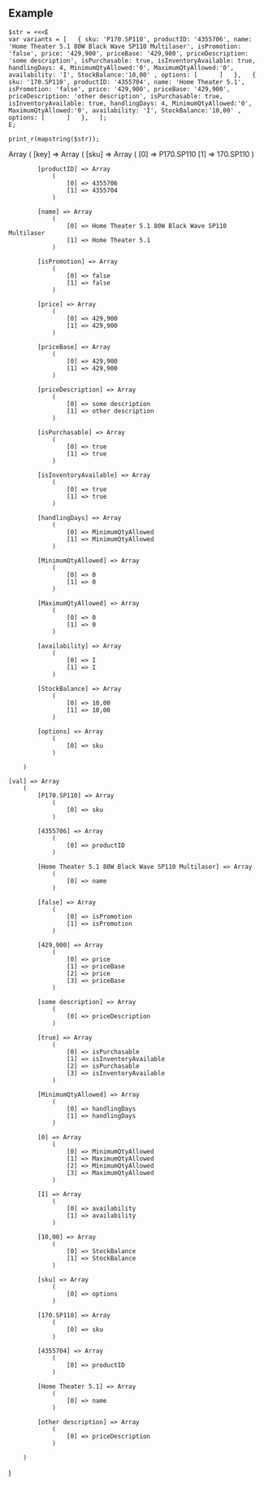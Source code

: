 
Example
-------

	$str = <<<E
	var variants = [   { sku: 'P170.SP110', productID: '4355706', name: 'Home Theater 5.1 80W Black Wave SP110 Multilaser', isPromotion: 'false', price: '429,900', priceBase: '429,900', priceDescription: 'some description', isPurchasable: true, isInventoryAvailable: true, handlingDays: 4, MinimumQtyAllowed:'0', MaximumQtyAllowed:'0', availability: 'I', StockBalance:'10,00' , options: [      ]   },   { sku: '170.SP110', productID: '4355704', name: 'Home Theater 5.1', isPromotion: 'false', price: '429,900', priceBase: '429,900', priceDescription: 'other description', isPurchasable: true, isInventoryAvailable: true, handlingDays: 4, MinimumQtyAllowed:'0', MaximumQtyAllowed:'0', availability: 'I', StockBalance:'10,00' , options: [      ]   },   ];
	E;

	print_r(mapstring($str));

Array
(
    [key] => Array
        (
            [sku] => Array
                (
                    [0] => P170.SP110
                    [1] => 170.SP110
                )

            [productID] => Array
                (
                    [0] => 4355706
                    [1] => 4355704
                )

            [name] => Array
                (
                    [0] => Home Theater 5.1 80W Black Wave SP110 Multilaser
                    [1] => Home Theater 5.1
                )

            [isPromotion] => Array
                (
                    [0] => false
                    [1] => false
                )

            [price] => Array
                (
                    [0] => 429,900
                    [1] => 429,900
                )

            [priceBase] => Array
                (
                    [0] => 429,900
                    [1] => 429,900
                )

            [priceDescription] => Array
                (
                    [0] => some description
                    [1] => other description
                )

            [isPurchasable] => Array
                (
                    [0] => true
                    [1] => true
                )

            [isInventoryAvailable] => Array
                (
                    [0] => true
                    [1] => true
                )

            [handlingDays] => Array
                (
                    [0] => MinimumQtyAllowed
                    [1] => MinimumQtyAllowed
                )

            [MinimumQtyAllowed] => Array
                (
                    [0] => 0
                    [1] => 0
                )

            [MaximumQtyAllowed] => Array
                (
                    [0] => 0
                    [1] => 0
                )

            [availability] => Array
                (
                    [0] => I
                    [1] => I
                )

            [StockBalance] => Array
                (
                    [0] => 10,00
                    [1] => 10,00
                )

            [options] => Array
                (
                    [0] => sku
                )

        )

    [val] => Array
        (
            [P170.SP110] => Array
                (
                    [0] => sku
                )

            [4355706] => Array
                (
                    [0] => productID
                )

            [Home Theater 5.1 80W Black Wave SP110 Multilaser] => Array
                (
                    [0] => name
                )

            [false] => Array
                (
                    [0] => isPromotion
                    [1] => isPromotion
                )

            [429,900] => Array
                (
                    [0] => price
                    [1] => priceBase
                    [2] => price
                    [3] => priceBase
                )

            [some description] => Array
                (
                    [0] => priceDescription
                )

            [true] => Array
                (
                    [0] => isPurchasable
                    [1] => isInventoryAvailable
                    [2] => isPurchasable
                    [3] => isInventoryAvailable
                )

            [MinimumQtyAllowed] => Array
                (
                    [0] => handlingDays
                    [1] => handlingDays
                )

            [0] => Array
                (
                    [0] => MinimumQtyAllowed
                    [1] => MaximumQtyAllowed
                    [2] => MinimumQtyAllowed
                    [3] => MaximumQtyAllowed
                )

            [I] => Array
                (
                    [0] => availability
                    [1] => availability
                )

            [10,00] => Array
                (
                    [0] => StockBalance
                    [1] => StockBalance
                )

            [sku] => Array
                (
                    [0] => options
                )

            [170.SP110] => Array
                (
                    [0] => sku
                )

            [4355704] => Array
                (
                    [0] => productID
                )

            [Home Theater 5.1] => Array
                (
                    [0] => name
                )

            [other description] => Array
                (
                    [0] => priceDescription
                )

        )

)